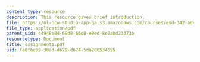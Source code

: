```yaml
---
content_type: resource
description: This resource gives brief introduction.
file: https://ol-ocw-studio-app-qa.s3.amazonaws.com/courses/esd-342-advanced-system-architecture-spring-2006/fe0fbc3930add679d6745da706534655_assignment1.pdf
file_type: application/pdf
parent_uid: 44948e84-69d8-66d0-e9ed-8e2abd23373b
resourcetype: Document
title: assignment1.pdf
uid: fe0fbc39-30ad-d679-d674-5da706534655
---
```

